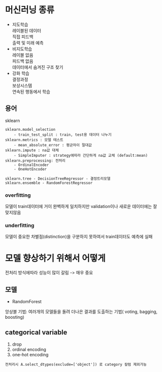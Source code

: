 # 머신러닝 종류
- 지도학습  
    레이블된 데이터  
    직접 피드백  
    출력 및 미래 예측  
- 비지도학습  
    레이블 없음  
    피드백 없음    
    데이터에서 숨겨진 구조 찾기  
- 강화 학습  
    결정과정  
    보상시스템  
    연속된 행동에서 학습  

## 용어



sklearn

    sklearn.model_selection 
        - train_test_split : train, test용 데이터 나누기
    sklearn.metrics : 모델 테스트
        - mean_absolute_error : 평균차이 절대값
    sklearn.impute : na값 대체
        - SimpleImputer : strategy에따라 간단하게 na값 교체 (default:mean)
    sklearn.preprocessing: 전처리
        - OrdinalEncoder
        - OneHotEncoder
    
    sklearn.tree - DecisionTreeRegressor - 결정트리모델
    sklearn.ensemble - RandomForestRegressor
    

### overfitting

모델이 train데이터에 거이 완벽하게 일치하지만 validation이나 새로운 데이터에는 잘 맞지않음

### underfitting

모델이 중요한 차별점(distinction)을 구분하지 못하여서 train데이터도 예측에 실패

# 모델 향상하기 위해서 어떻게

전처리 방식에따라 성능이 많이 갈림 -> 매우 중요



## 모델

- RandomForest

앙상블 기법: 여러개의 모델들을 돌려 더나은 결과를 도출하는 기법( voting, bagging, boosting)


## categorical variable

1. drop
2. ordinal encoding
3. one-hot encoding
```
전처리시 A.select_dtypes(exclude=['object']) 로 category 칼럼 제외가능
```
